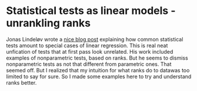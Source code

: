 # Statistical tests as linear models - unrankling ranks

Jonas Lindeløv wrote a [nice blog post](https://lindeloev.github.io/tests-as-linear/#3_pearson_and_spearman_correlation) explaining how common statistical tests amount to special cases of linear regression. This is real neat unfication of tests that at first pass look unrelated. His work included examples of nonparametric tests, based on ranks. But he seems to dismiss nonparametric tests as not that different from parametric ones. That seemed off. But I realized that my intuition for what ranks do to datawas too limited to say for sure. So I made some examples here to try and understand ranks better.
